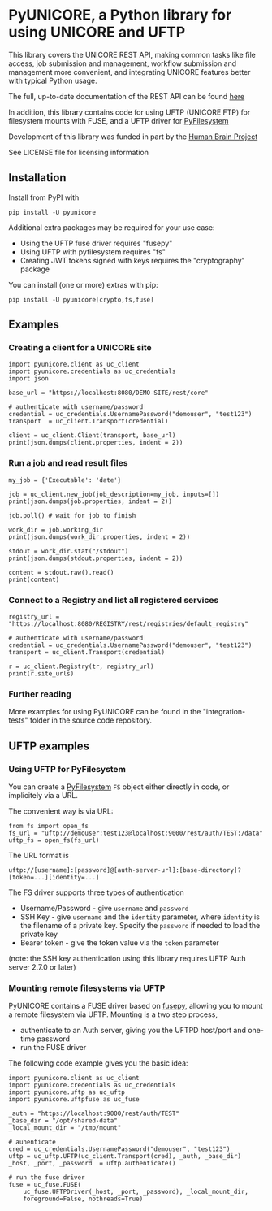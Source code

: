 # PyUNICORE, a Python library for using UNICORE and UFTP

This library covers the UNICORE REST API, making common tasks like
file access, job submission and management, workflow submission and
management more convenient, and integrating UNICORE features better
with typical Python usage.

The full, up-to-date documentation of the REST API can be found
[here](https://unicore-docs.readthedocs.io/en/latest/user-docs/rest-api)

In addition, this library contains code for using UFTP (UNICORE FTP)
for filesystem mounts with FUSE, and a UFTP driver for
[PyFilesystem](https://github.com/PyFilesystem/pyfilesystem2)

Development of this library was funded in part by the 
[Human Brain Project](https://www.humanbrainproject.eu)

See LICENSE file for licensing information

## Installation

Install from PyPI with

    pip install -U pyunicore

Additional extra packages may be required for your use case:

 * Using the UFTP fuse driver requires "fusepy"
 * Using UFTP with pyfilesystem requires "fs"
 * Creating JWT tokens signed with keys requires the
  "cryptography" package

You can install (one or more) extras with pip:

    pip install -U pyunicore[crypto,fs,fuse]

## Examples

### Creating a client for a UNICORE site

    import pyunicore.client as uc_client
    import pyunicore.credentials as uc_credentials
    import json
   
    base_url = "https://localhost:8080/DEMO-SITE/rest/core"

    # authenticate with username/password
    credential = uc_credentials.UsernamePassword("demouser", "test123")
    transport  = uc_client.Transport(credential)
    
    client = uc_client.Client(transport, base_url)
    print(json.dumps(client.properties, indent = 2))
    
### Run a job and read result files
   
    my_job = {'Executable': 'date'}
    
    job = uc_client.new_job(job_description=my_job, inputs=[])
    print(json.dumps(job.properties, indent = 2))
    
    job.poll() # wait for job to finish
 
    work_dir = job.working_dir
    print(json.dumps(work_dir.properties, indent = 2))
    
    stdout = work_dir.stat("/stdout")
    print(json.dumps(stdout.properties, indent = 2))
  
    content = stdout.raw().read()
    print(content)
    
### Connect to a Registry and list all registered services

    registry_url = "https://localhost:8080/REGISTRY/rest/registries/default_registry"

    # authenticate with username/password
    credential = uc_credentials.UsernamePassword("demouser", "test123")
    transport = uc_client.Transport(credential)
    
    r = uc_client.Registry(tr, registry_url)
    print(r.site_urls)

### Further reading

More examples for using PyUNICORE can be found in the "integration-tests" 
folder in the source code repository.

## UFTP examples

### Using UFTP for PyFilesystem 

You can create a [PyFilesystem](https://github.com/PyFilesystem/pyfilesystem2) `FS`
object either directly in code, or implicitely via a URL.

The convenient way is via URL:

    from fs import open_fs
    fs_url = "uftp://demouser:test123@localhost:9000/rest/auth/TEST:/data"
    uftp_fs = open_fs(fs_url)

The URL format is

    uftp://[username]:[password]@[auth-server-url]:[base-directory]?[token=...][identity=...]
   
The FS driver supports three types of authentication

  * Username/Password - give `username` and `password`
  * SSH Key - give `username` and the `identity` parameter, 
    where `identity` is the filename of a private key.
    Specify the `password` if needed to load the private key
  * Bearer token - give the token value via the `token` parameter

(note: the SSH key authentication using this library requires 
UFTP Auth server 2.7.0 or later)
  
### Mounting remote filesystems via UFTP
  
PyUNICORE contains a FUSE driver based on [fusepy](https://pypi.org/project/fusepy),
allowing you to mount a remote filesystem via UFTP. Mounting is a two step process,

  * authenticate to an Auth server, giving you the UFTPD host/port and one-time password
  * run the FUSE driver

The following code example gives you the basic idea:

    import pyunicore.client as uc_client
    import pyunicore.credentials as uc_credentials
    import pyunicore.uftp as uc_uftp
    import pyunicore.uftpfuse as uc_fuse

    _auth = "https://localhost:9000/rest/auth/TEST"
    _base_dir = "/opt/shared-data"
    _local_mount_dir = "/tmp/mount"

    # auhenticate
    cred = uc_credentials.UsernamePassword("demouser", "test123")
    uftp = uc_uftp.UFTP(uc_client.Transport(cred), _auth, _base_dir)
    _host, _port, _password  = uftp.authenticate()

    # run the fuse driver
    fuse = uc_fuse.FUSE(
        uc_fuse.UFTPDriver(_host, _port, _password), _local_mount_dir,
        foreground=False, nothreads=True)
